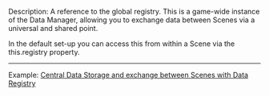 Description:
A reference to the global registry. This is a game-wide instance of the Data Manager, allowing you to exchange data between Scenes via a universal and shared point.

In the default set-up you can access this from within a Scene via the this.registry property.

---

Example:
[Central Data Storage and exchange between Scenes with Data Registry](https://phaser.io/examples/v3/view/scenes/registry-data-exchange)
